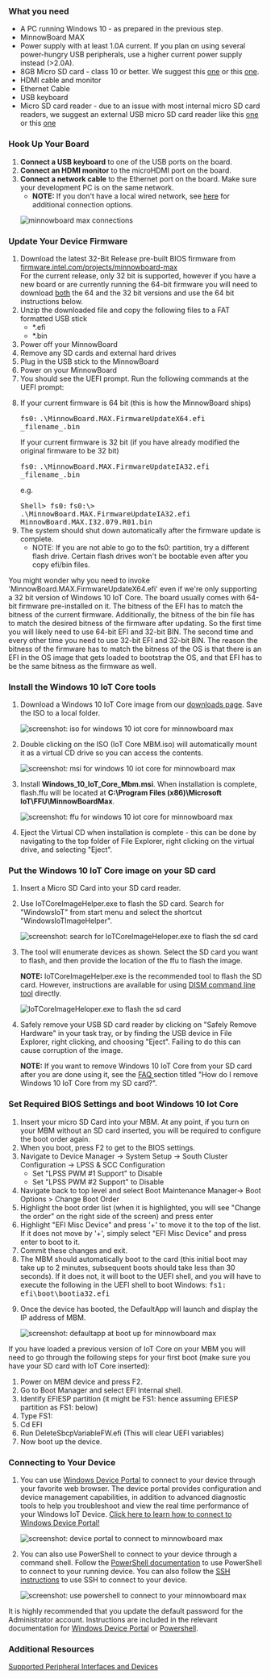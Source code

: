 <h3> What you need </h3>
<ul>
  <li>A PC running Windows 10 - as prepared in the previous step.</li>
  <li>MinnowBoard MAX</li>
  <li>Power supply with at least 1.0A current.  If you plan on using several power-hungry USB peripherals, use a higher current power supply instead (>2.0A).</li>
  <li>8GB Micro SD card - class 10 or better. We suggest this <a href="http://www.amazon.com/gp/product/B00IVPU786" target="_blank">one</a> or this <a href="http://www.amazon.com/SanDisk-Ultra-Micro-SDHC-16GB/dp/9966573445" target="_blank">one</a>.</li>
  <li>HDMI cable and monitor</li>
  <li>Ethernet Cable</li>
  <li>USB keyboard</li>
  <li>Micro SD card reader - due to an issue with most internal micro SD card readers, we suggest an external USB micro SD card reader like this <a href="http://www.amazon.com/Transcend-Information-Card-Reader-TS-RDF5K/dp/B009D79VH4" target="_blank">one</a> or this <a href="http://www.amazon.com/Kingston-Digital-MobileLite-Multi-Function-FCR-MLG4/dp/B00KX4TORI" target="_blank"> one</a></li>
 </ul>
<h3> Hook Up Your Board</h3>
<ol class="setup-content-list">
  <li><b>Connect a USB keyboard</b> to one of the USB ports on the board.</li>
  <li><b>Connect an HDMI monitor</b> to the microHDMI port on the board.</li>
  <li>
    <b>Connect a network cable</b> to the Ethernet port on the board. Make sure your development PC is on the same network.
    <ul>
      <li><b>NOTE:</b> If you don't have a local wired network, see <a href="{{site.baseurl}}/{{page.lang}}/Docs/ConnectToDevice.htm" target="_blank">here</a> for additional connection options.</li>
    </ul>
  </li>
  <p><img alt="minnowboard max connections" src="{{site.baseurl}}/Resources/images/mbm.bmp" class="device-images"/></p>
</ol>

<h3>Update Your Device Firmware</h3>
<ol class="setup-content-list">
  <li>Download the latest 32-Bit Release pre-built BIOS firmware from <a href="http://firmware.intel.com/projects/minnowboard-max" target="_blank"> firmware.intel.com/projects/minnowboard-max </a> <br>For the current release, only 32 bit is supported, however if you have a new board or are currently running the 64-bit firmware you will need to download <u>both</u> the 64 and the 32 bit versions and use the 64 bit instructions below. </li>
  <li>
    Unzip the downloaded file and copy the following files to a FAT formatted USB stick
    <ul>
      <li>*.efi</li>
      <li>*.bin</li>
    </ul>
  </li>
  <li>Power off your MinnowBoard</li>
  <li>Remove any SD cards and external hard drives</li>
  <li>Plug in the USB stick to the MinnowBoard</li>
  <li>Power on your MinnowBoard</li>
  <li>
    You should see the UEFI prompt. Run the following commands at the UEFI prompt:
  </li>
  <li>
    <p>If your current firmware is 64 bit (this is how the MinnowBoard ships)</p>
      <kbd>fs0:</kbd>
      <kbd>.\MinnowBoard.MAX.FirmwareUpdateX64.efi _filename_.bin</kbd>
    <p> If your current firmware is 32 bit (if you have already modified the original firmware to be 32 bit) </p>
      <kbd>fs0:</kbd>
      <kbd>.\MinnowBoard.MAX.FirmwareUpdateIA32.efi _filename_.bin</kbd>
    <p> e.g. </p>
      <kbd>Shell> fs0:</kbd>
      <kbd>fs0:\> .\MinnowBoard.MAX.FirmwareUpdateIA32.efi MinnowBoard.MAX.I32.079.R01.bin</kbd>
  </li>
  <li>
    The system should shut down automatically after the firmware update is complete.
    <ul>
      <li> NOTE: If you are not able to go to the fs0: partition, try a different flash drive. Certain flash drives won't be bootable even after you copy efi/bin files.</li>
    </ul>
  </li>
</ol>
<p> You might wonder why you need to invoke 'MinnowBoard.MAX.FirmwareUpdateX64.efi' even if we're only supporting a 32 bit version of Windows 10 IoT Core.
    The board usually comes with 64-bit firmware pre-installed on it.  The bitness of the EFI has to match the bitness of the current firmware.  Additionally, the bitness of the bin file has to match the desired bitness of the firmware after updating.
    So the first time you will likely need to use 64-bit EFI and 32-bit BIN.
    The second time and every other time you need to use 32-bit EFI and 32-bit BIN.
    The reason the bitness of the firmware has to match the bitness of the OS is that there is an EFI in the OS image that gets loaded to bootstrap the OS, and that EFI has to be the same bitness as the firmware as well.</p>
    
<h3> Install the Windows 10 IoT Core tools </h3>
<ol class="setup-content-list">
  <li>
    <p>Download a Windows 10 IoT Core image from our <a href="{{site.baseurl}}/{{page.lang}}/Downloads.htm" target="_blank">downloads page</a>. Save the ISO to a local folder.</p>
    <p><img alt="screenshot: iso for windows 10 iot core for minnowboard max" class="image-border" src="{{site.baseurl}}/Resources/images/mbm_iso.png" /></p>
  </li>
  <li>
    <p>Double clicking on the ISO (IoT Core MBM.iso) will automatically mount it as a virtual CD drive so you can access the contents.</p>
    <p><img alt="screenshot: msi for windows 10 iot core for minnowboard max" class="image-border" src="{{site.baseurl}}/Resources/images/mbm_msi.PNG" /></p>
  </li>
  <li>
    <p>Install <b>Windows_10_IoT_Core_Mbm.msi</b>. When installation is complete, flash.ffu will be located at <b>C:\Program Files (x86)\Microsoft IoT\FFU\MinnowBoardMax</b>.</p>
    <p><img alt="screenshot: ffu for windows 10 iot core for minnowboard max" class="image-border" src="{{site.baseurl}}/Resources/images/mbmffu.PNG"/></p>
  </li>
  <li>Eject the Virtual CD when installation is complete - this can be done by navigating to the top folder of File Explorer, right clicking on the virtual drive, and selecting "Eject".</li>
</ol>

<h3> Put the Windows 10 IoT Core image on your SD card </h3>
<ol class="setup-content-list">
  <li>Insert a Micro SD Card into your SD card reader.</li>
  <li>
    <p>Use IoTCoreImageHelper.exe to flash the SD card. Search for "WindowsIoT" from start menu and select the shortcut "WindowsIoTImageHelper".</p>
    <p><img alt="screenshot: search for IoTCoreImageHeloper.exe to flash the sd card" src="{{site.baseurl}}/Resources/images/ImagerHelperSearch.PNG"/></p>
  </li>
  <li>
    <p>The tool will enumerate devices as shown. Select the SD card you want to flash, and then provide the location of the ffu to flash the image.</p>
    <p><b>NOTE:</b> IoTCoreImageHelper.exe is the recommended tool to flash the SD card. However, instructions are available for using <a href="{{site.baseurl}}/{{page.lang}}/Samples/DISM.htm" target="_blank">DISM command line tool</a> directly.</p>
    <p><img alt="IoTCoreImageHeloper.exe to flash the sd card" src="{{site.baseurl}}/Resources/images/mbm_imagehelper.PNG"/></p>
  </li>
  <li>
    <p>Safely remove your USB SD card reader by clicking on "Safely Remove Hardware" in your task tray, or by finding the USB device in File Explorer, right clicking, and choosing "Eject".  Failing to do this can cause corruption of the image.</p>
    <p><b>NOTE:</b> If you want to remove Windows 10 IoT Core from your SD card after you are done using it, see the <a href="{{site.baseurl}}/{{page.lang}}/Support/Faqs.htm" target="_blank"> FAQ </a> section titled "How do I remove Windows 10 IoT Core from my SD card?".</p>
  </li>
</ol>

<h3>Set Required BIOS Settings and boot Windows 10 Iot Core</h3>
<ol class="setup-content-list">
  <li>Insert your micro SD Card into your MBM.  At any point, if you turn on your MBM without an SD card inserted, you will be required to configure the boot order again.</li>
  <li>When you boot, press F2 to get to the BIOS settings.</li>
  <li>
    Navigate to Device Manager -> System Setup -> South Cluster Configuration -> LPSS & SCC Configuration
    <ul>
      <li>Set "LPSS PWM #1 Support" to Disable</li>
      <li>Set "LPSS PWM #2 Support" to Disable</li>
    </ul>
  </li>
  <li>Navigate back to top level and select Boot Maintenance Manager-> Boot Options > Change Boot Order</li>
  <li>Highlight the boot order list (when it is highlighted, you will see "Change the order" on the right side of the screen) and press enter</li>
  <li>Highlight "EFI Misc Device" and press '+' to move it to the top of the list. If it does not move by '+', simply select "EFI Misc Device" and press enter to boot to it.</li>
  <li>Commit these changes and exit.</li>
  <li>The MBM should automatically boot to the card (this initial boot may take up to 2 minutes, subsequent boots should take less than 30 seconds). If it does not, it will boot to the UEFI shell, and you will have to execute the following in the UEFI shell to boot Windows:
    <kbd>fs1:</kbd><br/>
    <kbd>efi\boot\bootia32.efi</kbd>
  </li>
  <li>
    <p>Once the device has booted, the DefaultApp will launch and display the IP address of MBM.</p>
    <p><img alt="screenshot: defaultapp at boot up for minnowboard max" src="{{site.baseurl}}/Resources/images/DefaultAppMBM.png"/></p>
  </li>
</ol>

<p>If you have loaded a previous version of IoT Core on your MBM you will need to go through the following steps for your first boot (make sure you have your SD card with IoT Core inserted):</p>
<ol class="setup-content-list">
  <li>Power on MBM device and press F2.</li>
  <li>Go to Boot Manager and select EFI Internal shell.</li>
  <li>Identify EFIESP partition (it might be FS1: hence assuming EFIESP partition as FS1: below)</li>
  <li>Type FS1:</li>
  <li>Cd EFI</li>
  <li>Run  DeleteSbcpVariableFW.efi (This will clear UEFI variables)</li>
  <li>Now boot up the device.</li>
</ol>

<h3>Connecting to Your Device</h3>
<ol class="setup-content-list">
  <li>
    <p>You can use <a href="{{site.baseurl}}/{{page.lang}}/Docs/tools/DevicePortal.htm" target="_blank">Windows Device Portal</a> to connect to your device through your favorite web browser. The device portal provides configuration and device management capabilities, in addition to advanced diagnostic tools to help you troubleshoot and view the real time performance of your Windows IoT Device. <a href="{{site.baseurl}}/{{page.lang}}/Docs/tools/DevicePortal.htm" target="_blank">Click here to learn how to connect to Windows Device Portal!</a></p>
    <p><img alt="screenshot: device portal to connect to minnowboard max" class="device-images" src="{{site.baseurl}}/Resources/images/deviceportal/deviceportal_small_mbm.png" /></p>
  </li>
  <li>
    <p>You can also use PowerShell to connect to your device through a command shell. Follow the <a href="{{site.baseurl}}/{{page.lang}}/Samples/PowerShell.htm" target="_blank">PowerShell documentation</a> to use PowerShell to connect to your running device.  You can also follow the <a href="{{site.baseurl}}/{{page.lang}}/Samples/SSH.htm" target="_blank">SSH instructions</a> to use SSH to connect to your device.</p>
    <p><img alt="screenshot: use powershell to connect to your minnowboard max" class="device-images" src="{{site.baseurl}}/Resources/images/powershell/connection.png"/></p>
  </li>
</ol>

<p>It is highly recommended that you update the default password for the Administrator account. Instructions are included in the relevant documentation for <a href="{{site.baseurl}}/{{page.lang}}/Docs/tools/DevicePortal.htm" target="_blank">Windows Device Portal</a> or <a href="{{site.baseurl}}/{{page.lang}}/Samples/PowerShell.htm" target="_blank">Powershell</a>.</p>

<h3> Additional Resources </h3>
<p><a href="{{site.baseurl}}/{{page.lang}}/Docs/SupportedInterfaces.htm" target="_blank">Supported Peripheral Interfaces and Devices</a></p>

